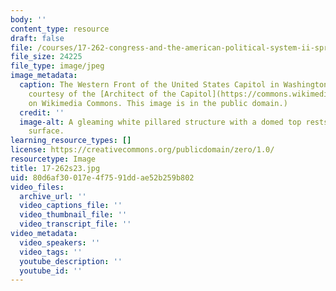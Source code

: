 ```yaml
---
body: ''
content_type: resource
draft: false
file: /courses/17-262-congress-and-the-american-political-system-ii-spring-2023/17-262s23.jpg
file_size: 24225
file_type: image/jpeg
image_metadata:
  caption: The Western Front of the United States Capitol in Washington, DC. (Image
    courtesy of the [Architect of the Capitol](https://commons.wikimedia.org/wiki/File:United_States_Capitol_-_west_front.jpg)
    on Wikimedia Commons. This image is in the public domain.)
  credit: ''
  image-alt: A gleaming white pillared structure with a domed top rests on a grassy
    surface.
learning_resource_types: []
license: https://creativecommons.org/publicdomain/zero/1.0/
resourcetype: Image
title: 17-262s23.jpg
uid: 80d6af30-017e-4f75-91dd-ae52b259b802
video_files:
  archive_url: ''
  video_captions_file: ''
  video_thumbnail_file: ''
  video_transcript_file: ''
video_metadata:
  video_speakers: ''
  video_tags: ''
  youtube_description: ''
  youtube_id: ''
---
```

